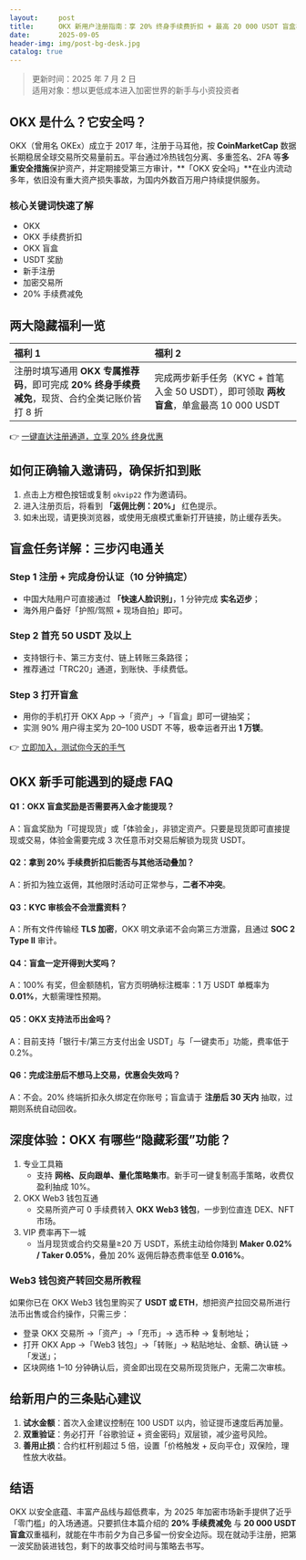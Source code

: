 ```yaml
---
layout:     post
title:      OKX 新用户注册指南：享 20% 终身手续费折扣 + 最高 20 000 USDT 盲盒机会
date:       2025-09-05
header-img: img/post-bg-desk.jpg
catalog: true
---
```


> 更新时间：2025 年 7 月 2 日  
> 适用对象：想以更低成本进入加密世界的新手与小资投资者

## OKX 是什么？它安全吗？

OKX（曾用名 OKEx）成立于 2017 年，注册于马耳他，按 **CoinMarketCap** 数据长期稳居全球交易所交易量前五。平台通过冷热钱包分离、多重签名、2FA 等**多重安全措施**保护资产，并定期接受第三方审计，**「OKX 安全吗」**在业内流动多年，依旧没有重大资产损失事故，为国内外数百万用户持续提供服务。

### 核心关键词快速了解  
- OKX  
- OKX 手续费折扣  
- OKX 盲盒  
- USDT 奖励  
- 新手注册  
- 加密交易所  
- 20% 手续费减免  

## 两大隐藏福利一览

| 福利 1 | 福利 2 |
| :--- | :--- |
| 注册时填写通用 **OKX 专属推荐码**，即可完成 **20% 终身手续费减免**，现货、合约全类记账价皆打 8 折 | 完成两步新手任务（KYC + 首笔入金 50 USDT），即可领取 **两枚盲盒**，单盒最高 10 000 USDT |

👉 [一键直达注册通道，立享 20% 终身优惠](https://okxdog.com/)

## 如何正确输入邀请码，确保折扣到账

1. 点击上方橙色按钮或复制 `okvip22` 作为邀请码。  
2. 进入注册页后，将看到 **「返佣比例：20%」** 红色提示。  
3. 如未出现，请更换浏览器，或使用无痕模式重新打开链接，防止缓存丢失。

## 盲盒任务详解：三步闪电通关

### Step 1  注册 + 完成身份认证（10 分钟搞定）
- 中国大陆用户可直接通过 **「快速人脸识别」**，1 分钟完成 **实名迈步**；  
- 海外用户备好「护照/驾照 + 现场自拍」即可。

### Step 2  首充 50 USDT 及以上
- 支持银行卡、第三方支付、链上转账三条路径；  
- 推荐通过「TRC20」通道，到账快、手续费低。

### Step 3  打开盲盒
- 用你的手机打开 OKX App →「资产」→「盲盒」即可一键抽奖；  
- 实测 90% 用户得主奖为 20–100 USDT 不等，极幸运者开出 **1 万镁**。

👉 [立即加入，测试你今天的手气](https://okxdog.com/)

## OKX 新手可能遇到的疑虑 FAQ

#### Q1：OKX 盲盒奖励是否需要再入金才能提现？  
A：盲盒奖励为「可提现货」或「体验金」，非锁定资产。只要是现货即可直接提现或交易，体验金需要完成 3 次任意币对交易后解锁为现货 USDT。

#### Q2：拿到 20% 手续费折扣后能否与其他活动叠加？  
A：折扣为独立返佣，其他限时活动可正常参与，**二者不冲突**。

#### Q3：KYC 审核会不会泄露资料？  
A：所有文件传输经 **TLS 加密**，OKX 明文承诺不会向第三方泄露，且通过 **SOC 2 Type II** 审计。

#### Q4：盲盒一定开得到大奖吗？  
A：100% 有奖，但金额随机，官方页明确标注概率：1 万 USDT 单概率为 **0.01%**，大额需理性预期。

#### Q5：OKX 支持法币出金吗？  
A：目前支持「银行卡/第三方支付出金 USDT」与「一键卖币」功能，费率低于 0.2%。

#### Q6：完成注册后不想马上交易，优惠会失效吗？  
A：不会。20% 终端折扣永久绑定在你账号；盲盒请于 **注册后 30 天内** 抽取，过期则系统自动回收。

## 深度体验：OKX 有哪些“隐藏彩蛋”功能？

1. 专业工具箱  
   - 支持 **网格、反向跟单、量化策略集市**。新手可一键复制高手策略，收费仅盈利抽成 10%。  
2. OKX Web3 钱包互通  
   - 交易所资产可 0 手续费转入 **OKX Web3 钱包**，一步到位直连 DEX、NFT 市场。  
3. VIP 费率再下一城  
   - 当月现货或合约交易量≥20 万 USDT，系统主动给你降到 **Maker 0.02% / Taker 0.05%**，叠加 20% 返佣后静态费率低至 **0.016%**。  

### Web3 钱包资产转回交易所教程

如果你已在 OKX Web3 钱包里购买了 **USDT 或 ETH**，想把资产拉回交易所进行法币出售或合约操作，只需三步：

- 登录 OKX 交易所 →「资产」→「充币」→ 选币种 → 复制地址；  
- 打开 OKX App →「Web3 钱包」→「转账」→ 粘贴地址、金额、确认链 →「发送」；  
- 区块网络 1–10 分钟确认后，资金即出现在交易所现货账户，无需二次审核。

## 给新用户的三条贴心建议

1. **试水金额**：首次入金建议控制在 100 USDT 以内，验证提币速度后再加量。  
2. **双重验证**：务必打开「谷歌验证 + 资金密码」双层锁，减少盗号风险。  
3. **善用止损**：合约杠杆别超过 5 倍，设置「价格触发 + 反向平仓」双保险，理性放大收益。

## 结语

OKX 以安全底蕴、丰富产品线与超低费率，为 2025 年加密市场新手提供了近乎「零门槛」的入场通道。只要抓住本篇介绍的 **20% 手续费减免** 与 **20 000 USDT 盲盒**双重福利，就能在牛市前夕为自己多留一份安全边际。现在就动手注册，把第一波奖励装进钱包，剩下的故事交给时间与策略去书写。